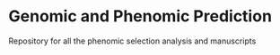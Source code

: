# Genomic and Phenomic Prediction
Repository for all the phenomic selection analysis and manuscripts 
